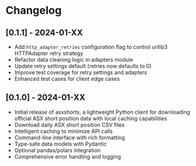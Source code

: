 # Changelog

## [0.1.1] - 2024-01-XX

- Add `http_adapter_retries` configuration flag to control urllib3 HTTPAdapter retry strategy
- Refactor data cleaning logic in adapters module
- Update retry settings default (retries now defaults to 0)
- Improve test coverage for retry settings and adapters
- Enhanced test cases for client edge cases

## [0.1.0] - 2024-01-XX

- Initial release of asxshorts, a lightweight Python client for downloading official ASX short position data with local caching capabilities
- Download daily ASX short position CSV files
- Intelligent caching to minimize API calls
- Command-line interface with rich formatting
- Type-safe data models with Pydantic
- Optional pandas/polars integration
- Comprehensive error handling and logging
